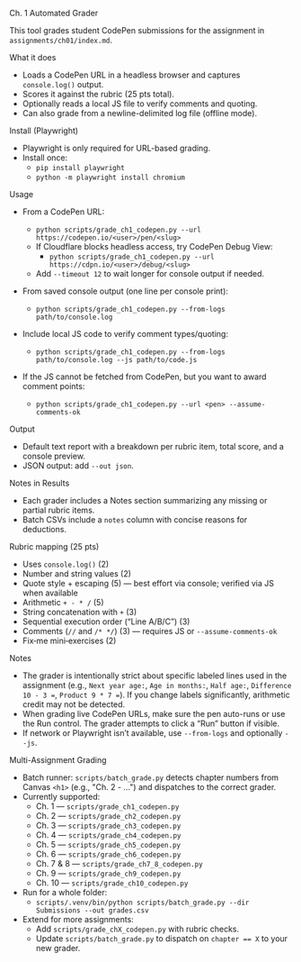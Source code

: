 Ch. 1 Automated Grader

This tool grades student CodePen submissions for the assignment in `assignments/ch01/index.md`.

What it does
- Loads a CodePen URL in a headless browser and captures `console.log()` output.
- Scores it against the rubric (25 pts total).
- Optionally reads a local JS file to verify comments and quoting.
- Can also grade from a newline-delimited log file (offline mode).

Install (Playwright)
- Playwright is only required for URL-based grading.
- Install once:
  - `pip install playwright`
  - `python -m playwright install chromium`

Usage
- From a CodePen URL:
  - `python scripts/grade_ch1_codepen.py --url https://codepen.io/<user>/pen/<slug>`
  - If Cloudflare blocks headless access, try CodePen Debug View:
    - `python scripts/grade_ch1_codepen.py --url https://cdpn.io/<user>/debug/<slug>`
  - Add `--timeout 12` to wait longer for console output if needed.

- From saved console output (one line per console print):
  - `python scripts/grade_ch1_codepen.py --from-logs path/to/console.log`

- Include local JS code to verify comment types/quoting:
  - `python scripts/grade_ch1_codepen.py --from-logs path/to/console.log --js path/to/code.js`

- If the JS cannot be fetched from CodePen, but you want to award comment points:
  - `python scripts/grade_ch1_codepen.py --url <pen> --assume-comments-ok`

Output
- Default text report with a breakdown per rubric item, total score, and a console preview.
- JSON output: add `--out json`.

Notes in Results
- Each grader includes a Notes section summarizing any missing or partial rubric items.
- Batch CSVs include a `notes` column with concise reasons for deductions.

Rubric mapping (25 pts)
- Uses `console.log()` (2)
- Number and string values (2)
- Quote style + escaping (5) — best effort via console; verified via JS when available
- Arithmetic `+ - * /` (5)
- String concatenation with `+` (3)
- Sequential execution order (“Line A/B/C”) (3)
- Comments (`//` and `/* */`) (3) — requires JS or `--assume-comments-ok`
- Fix‑me mini‑exercises (2)

Notes
- The grader is intentionally strict about specific labeled lines used in the assignment (e.g.,
  `Next year age:`, `Age in months:`, `Half age:`, `Difference 10 - 3 =`, `Product 9 * 7 =`).
  If you change labels significantly, arithmetic credit may not be detected.
- When grading live CodePen URLs, make sure the pen auto-runs or use the Run control. The grader
  attempts to click a “Run” button if visible.
- If network or Playwright isn’t available, use `--from-logs` and optionally `--js`.

Multi-Assignment Grading
- Batch runner: `scripts/batch_grade.py` detects chapter numbers from Canvas `<h1>` (e.g., "Ch. 2 - …") and dispatches to the correct grader.
- Currently supported:
  - Ch. 1 — `scripts/grade_ch1_codepen.py`
  - Ch. 2 — `scripts/grade_ch2_codepen.py`
  - Ch. 3 — `scripts/grade_ch3_codepen.py`
  - Ch. 4 — `scripts/grade_ch4_codepen.py`
  - Ch. 5 — `scripts/grade_ch5_codepen.py`
  - Ch. 6 — `scripts/grade_ch6_codepen.py`
  - Ch. 7 & 8 — `scripts/grade_ch7_8_codepen.py`
  - Ch. 9 — `scripts/grade_ch9_codepen.py`
  - Ch. 10 — `scripts/grade_ch10_codepen.py`
- Run for a whole folder:
  - `scripts/.venv/bin/python scripts/batch_grade.py --dir Submissions --out grades.csv`
- Extend for more assignments:
  - Add `scripts/grade_chX_codepen.py` with rubric checks.
  - Update `scripts/batch_grade.py` to dispatch on `chapter == X` to your new grader.
